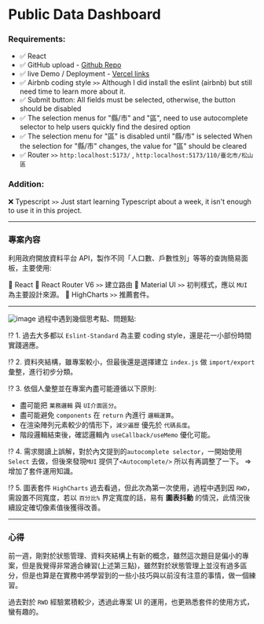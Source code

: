# Public Data Dashboard

### Requirements:

- ✅ React
- ✅ GitHub upload - [Github Repo](https://github.com/hcw0915/PublicDataDashboard)
- ✅ live Demo / Deployment - [Vercel links](https://public-data-dashboard.vercel.app/)
- ✅ Airbnb coding style `>>` Although I did install the eslint (airbnb) but still need time to learn more about it.
- ✅ Submit button: All fields must be selected, otherwise, the button should be disabled
- ✅ The selection menus for "縣/市" and "區", need to use autocomplete selector to help users quickly find the desired option
- ✅ The selection menu for "區" is disabled until "縣/市" is selected When the selection for "縣/市" changes, the value for "區" should be cleared
- ✅ Router `>>` `http:localhost:5173/` , `http:localhost:5173/110/臺北市/松山區`

### Addition:

❌ Typescript `>>` Just start learning Typescript about a week, it isn't enough to use it in this project.

---

### 專案內容

利用政府開放資料平台 API，製作不同「人口數、戶數性別」等等的查詢簡易面板，主要使用:

🌋 React
🌋 React Router V6 `>>` 建立路由
🌋 Material UI `>>` 初判樣式，應以 `MUI` 為主要設計來源。
🌋 HighCharts `>>` 推薦套件。

---

![image]('https://github.com/hcw0915/PublicDataDashboard/blob/main/md_asset/Demo1.gif')
過程中遇到幾個思考點、問題點:

⁉️ 1. 過去大多都以 `Eslint-Standard` 為主要 coding style，還是花一小部份時間實踐適應。

⁉️ 2. 資料夾結構，雖專案較小，但最後還是選擇建立 `index.js` 做 `import/export` 彙整，進行初步分類。

⁉️ 3. 依個人彙整並在專案內盡可能遵循以下原則:

- 盡可能把 `業務邏輯` 與 `UI介面區分`。
- 盡可能避免 `components` 在 `return` 內進行 `邏輯運算`。
- 在渲染陣列元素較少的情形下，`減少遍歷` 優先於 `代碼長度`。
- 階段邏輯結束後，確認邏輯內 `useCallback/useMemo` 優化可能。

⁉️ 4. 需求閱讀上誤解，對於內文提到的`autocomplete selector`，一開始使用 `Select` 去做，但後來發現`MUI` 提供了`<Autocomplete/>` 所以有再調整了一下。 => 增加了套件運用知識。

⁉️ 5. 圖表套件 `HighCharts` 過去看過，但此次為第一次使用，過程中遇到因 `RWD`，需設置不同寬度，若以 `百分比%` 界定寬度的話，易有 **圖表抖動** 的情況，此情況後續設定確切像素值後獲得改善。

---

### 心得

前一週，剛對於狀態管理、資料夾結構上有新的概念，雖然這次題目是偏小的專案，但是我覺得非常適合練習(上述第三點)，雖然對於狀態管理上並沒有過多區分，但是也算是在實務中將學習到的一些小技巧與以前沒有注意的事情，做一個練習。

過去對於 `RWD` 經驗累積較少，透過此專案 UI 的運用，也更熟悉套件的使用方式，蠻有趣的。
